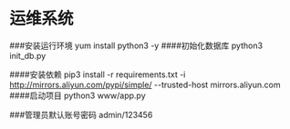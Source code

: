 运维系统
======================
###安装运行环境
yum install python3 -y
####初始化数据库
python3 init_db.py

####安装依赖
pip3 install -r requirements.txt -i http://mirrors.aliyun.com/pypi/simple/ --trusted-host mirrors.aliyun.com
####启动项目
python3 www/app.py

###管理员默认账号密码
admin/123456